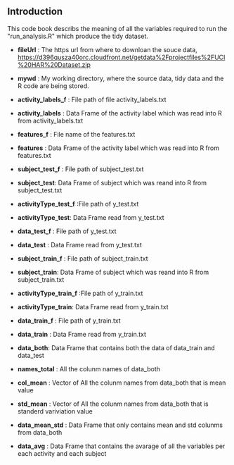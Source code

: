 ## Introduction
This code book describs the meaning of all the variables required to run the "run_analysis.R" which produce the tidy dataset.

* **fileUrl** : The https url from where to downloan the souce data, https://d396qusza40orc.cloudfront.net/getdata%2Fprojectfiles%2FUCI%20HAR%20Dataset.zip

* **mywd** : My working directory, where the source data, tidy data and the R code are being stored.

* **activity_labels_f** : File path of file activity_labels.txt

* **activity_labels** : Data Frame of the activity label which was read into R from activity_labels.txt

* **features_f** : File name of the features.txt

* **features** : Data Frame of the activity label which was read into R from features.txt

* **subject_test_f** : File path of subject_test.txt

* **subject_test**: Data Frame of subject which was reand into R from subject_test.txt

* **activityType_test_f** :File path of y_test.txt

* **activityType_test**: Data Frame read from y_test.txt

* **data_test_f** : File path of y_test.txt

* **data_test** : Data Frame read from y_test.txt

* **subject_train_f** : File path of subject_train.txt

* **subject_train**: Data Frame of subject which was reand into R from subject_train.txt

* **activityType_train_f** :File path of y_train.txt

* **activityType_train**: Data Frame read from y_train.txt

* **data_train_f** : File path of y_train.txt

* **data_train** : Data Frame read from y_train.txt

* **data_both**: Data Frame that contains both the data of data_train and data_test

* **names_total** : All the colunm names of data_both

* **col_mean** : Vector of All the colunm names from data_both that is mean value

* **std_mean** : Vector of All the colunm names from data_both that is standerd variviation value

* **data_mean_std** : Data Frame that only contains mean and std colunms from data_both

* **data_avg** : Data Frame that contains the avarage of all the variables per each activity and each subject





